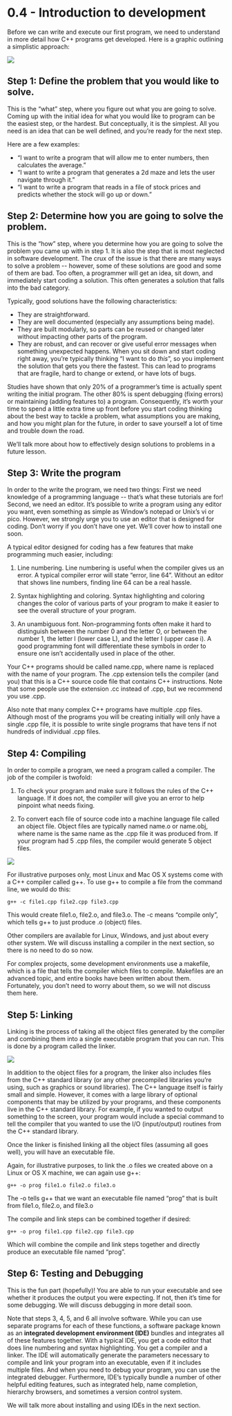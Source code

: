 # 0.4 - Introduction to development

Before we can write and execute our first program, we need to understand in more detail how C++ programs get developed. Here is a graphic outlining a simplistic approach:

![](Development.png)


## Step 1: Define the problem that you would like to solve.

This is the “what” step, where you figure out what you are going to solve. Coming up with the initial idea for what you would like to program can be the easiest step, or the hardest. But conceptually, it is the simplest. All you need is an idea that can be well defined, and you’re ready for the next step.

Here are a few examples:

- “I want to write a program that will allow me to enter numbers, then calculates the average.”
- “I want to write a program that generates a 2d maze and lets the user navigate through it.”
- “I want to write a program that reads in a file of stock prices and predicts whether the stock will go up or down.”


## Step 2: Determine how you are going to solve the problem.

This is the “how” step, where you determine how you are going to solve the problem you came up with in step 1. It is also the step that is most neglected in software development. The crux of the issue is that there are many ways to solve a problem -- however, some of these solutions are good and some of them are bad. Too often, a programmer will get an idea, sit down, and immediately start coding a solution. This often generates a solution that falls into the bad category.

Typically, good solutions have the following characteristics:

- They are straightforward.
- They are well documented (especially any assumptions being made).
- They are built modularly, so parts can be reused or changed later without impacting other parts of the program.
- They are robust, and can recover or give useful error messages when something unexpected happens.
When you sit down and start coding right away, you’re typically thinking “I want to do _this_”, so you implement the solution that gets you there the fastest. This can lead to programs that are fragile, hard to change or extend, or have lots of bugs.

Studies have shown that only 20% of a programmer’s time is actually spent writing the initial program. The other 80% is spent debugging (fixing errors) or maintaining (adding features to) a program. Consequently, it’s worth your time to spend a little extra time up front before you start coding thinking about the best way to tackle a problem, what assumptions you are making, and how you might plan for the future, in order to save yourself a lot of time and trouble down the road.

We’ll talk more about how to effectively design solutions to problems in a future lesson.

## Step 3: Write the program

In order to the write the program, we need two things: First we need knowledge of a programming language -- that’s what these tutorials are for! Second, we need an editor. It’s possible to write a program using any editor you want, even something as simple as Window’s notepad or Unix’s vi or pico. However, we strongly urge you to use an editor that is designed for coding. Don’t worry if you don’t have one yet. We’ll cover how to install one soon.

A typical editor designed for coding has a few features that make programming much easier, including:

1) Line numbering. Line numbering is useful when the compiler gives us an error. A typical compiler error will state “error, line 64”. Without an editor that shows line numbers, finding line 64 can be a real hassle.

2) Syntax highlighting and coloring. Syntax highlighting and coloring changes the color of various parts of your program to make it easier to see the overall structure of your program.

3) An unambiguous font. Non-programming fonts often make it hard to distinguish between the number 0 and the letter O, or between the number 1, the letter l (lower case L), and the letter I (upper case i). A good programming font will differentiate these symbols in order to ensure one isn’t accidentally used in place of the other.

Your C++ programs should be called name.cpp, where name is replaced with the name of your program. The .cpp extension tells the compiler (and you) that this is a C++ source code file that contains C++ instructions. Note that some people use the extension .cc instead of .cpp, but we recommend you use .cpp.

Also note that many complex C++ programs have multiple .cpp files. Although most of the programs you will be creating initially will only have a single .cpp file, it is possible to write single programs that have tens if not hundreds of individual .cpp files.

## Step 4: Compiling

In order to compile a program, we need a program called a compiler. The job of the compiler is twofold:

1) To check your program and make sure it follows the rules of the C++ language. If it does not, the compiler will give you an error to help pinpoint what needs fixing.

2) To convert each file of source code into a machine language file called an object file. Object files are typically named name.o or name.obj, where name is the same name as the .cpp file it was produced from. If your program had 5 .cpp files, the compiler would generate 5 object files.

![](Compile.png)

For illustrative purposes only, most Linux and Mac OS X systems come with a C++ compiler called g++. To use g++ to compile a file from the command line, we would do this:

```
g++ -c file1.cpp file2.cpp file3.cpp
```

This would create file1.o, file2.o, and file3.o. The -c means “compile only”, which tells g++ to just produce .o (object) files.

Other compilers are available for Linux, Windows, and just about every other system. We will discuss installing a compiler in the next section, so there is no need to do so now.

For complex projects, some development environments use a makefile, which is a file that tells the compiler which files to compile. Makefiles are an advanced topic, and entire books have been written about them. Fortunately, you don’t need to worry about them, so we will not discuss them here.

## Step 5: Linking

Linking is the process of taking all the object files generated by the compiler and combining them into a single executable program that you can run. This is done by a program called the linker.

![](Link.png)

In addition to the object files for a program, the linker also includes files from the C++ standard library (or any other precompiled libraries you’re using, such as graphics or sound libraries). The C++ language itself is fairly small and simple. However, it comes with a large library of optional components that may be utilized by your programs, and these components live in the C++ standard library. For example, if you wanted to output something to the screen, your program would include a special command to tell the compiler that you wanted to use the I/O (input/output) routines from the C++ standard library.

Once the linker is finished linking all the object files (assuming all goes well), you will have an executable file.

Again, for illustrative purposes, to link the .o files we created above on a Linux or OS X machine, we can again use g++:

```
g++ -o prog file1.o file2.o file3.o
```

The -o tells g++ that we want an executable file named “prog” that is built from file1.o, file2.o, and file3.o

The compile and link steps can be combined together if desired:

```
g++ -o prog file1.cpp file2.cpp file3.cpp
```

Which will combine the compile and link steps together and directly produce an executable file named “prog”.

## Step 6: Testing and Debugging

This is the fun part (hopefully)! You are able to run your executable and see whether it produces the output you were expecting. If not, then it’s time for some debugging. We will discuss debugging in more detail soon.

Note that steps 3, 4, 5, and 6 all involve software. While you can use separate programs for each of these functions, a software package known as an **integrated development environment (IDE)** bundles and integrates all of these features together. With a typical IDE, you get a code editor that does line numbering and syntax highlighting. You get a compiler and a linker. The IDE will automatically generate the parameters necessary to compile and link your program into an executable, even if it includes multiple files. And when you need to debug your program, you can use the integrated debugger. Furthermore, IDE’s typically bundle a number of other helpful editing features, such as integrated help, name completion, hierarchy browsers, and sometimes a version control system.

We will talk more about installing and using IDEs in the next section.
